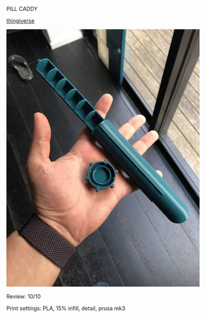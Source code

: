 PILL CADDY

[thingiverse](https://www.thingiverse.com/thing:3664788)

![printed](image-0.JPG)

Review: 10/10

Print settings: PLA, 15% infill, detail, prusa mk3
